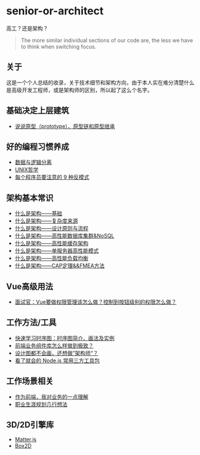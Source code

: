 # senior-or-architect

高工？还是架构？

> The more similar individual sections of our code are, the less we have to think when switching focus.

## 关于

这是一个个人总结的收录，关于技术细节和架构方向，由于本人实在难分清楚什么是高级开发工程师，或是架构师的区别，所以起了这么个名字。

## 基础决定上层建筑

* [说说原型（prototype）、原型链和原型继承](https://zhuanlan.zhihu.com/p/35790971)

## 好的编程习惯养成

* [数据与逻辑分离](https://github.com/dumplings/senior-or-architect/issues/1)
* [UNIX哲学](https://github.com/dumplings/senior-or-architect/issues/11)
* [每个程序员要注意的 9 种反模式](https://cloud.tencent.com/developer/article/1190294)

## 架构基本常识

* [什么是架构——基础](https://github.com/dumplings/senior-or-architect/issues/2)
* [什么是架构——复杂度来源](https://github.com/dumplings/senior-or-architect/issues/3)
* [什么是架构——设计原则与流程](https://github.com/dumplings/senior-or-architect/issues/4)
* [什么是架构——高性能数据库集群&NoSQL](https://github.com/dumplings/senior-or-architect/issues/5)
* [什么是架构——高性能缓存架构](https://github.com/dumplings/senior-or-architect/issues/6)
* [什么是架构——单服务器高性能模式](https://github.com/dumplings/senior-or-architect/issues/7)
* [什么是架构——高性能负载均衡](https://github.com/dumplings/senior-or-architect/issues/8)
* [什么是架构——CAP定理&&FMEA方法](https://github.com/dumplings/senior-or-architect/issues/9)

## Vue高级用法

* [面试官：Vue要做权限管理该怎么做？控制到按钮级别的权限怎么做？](https://mp.weixin.qq.com/s/kku7-HJ1UjOUD29fXf446Q)

## 工作方法/工具

* [快速学习时序图：时序图简介、画法及实例](http://www.woshipm.com/ucd/607593.html)
* [前端业务组件库怎么样做到极致？](https://mp.weixin.qq.com/s/SQ3bykEfkuOOF9qB61SKAQ)
* [设计图都不会画，还想做”架构师“？](https://cloud.tencent.com/developer/article/1073501)
* [看了就会的 Node.js 常用三方工具包](https://mp.weixin.qq.com/s/ALCik37l6wqQI3LJpuAQCQ)

## 工作场景相关

* [作为前端，我对业务的一点理解](https://cloud.tencent.com/developer/article/1738688)
* [职业生涯规划几行想法](https://github.com/dumplings/senior-or-architect/issues/10)

## 3D/2D引擎库

* [Matter.js](https://brm.io/matter-js/)
* [Box2D](https://box2d.org/)
